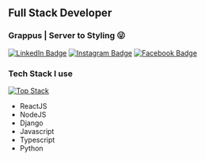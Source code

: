 ## Full Stack Developer
### Grappus | Server to Styling 😜

[![LinkedIn Badge](https://img.shields.io/badge/LinkedIn-Profile-informational?style=flat&logo=linkedin&logoColor=white&color=0D76A8)](https://www.linkedin.com/in/avinash-tiwari-576962120/)
[![Instagram Badge](https://img.shields.io/badge/Instagram-Profile-orange)](https://www.instagram.com/avinashtiwari.er/)
[![Facebook Badge](https://img.shields.io/badge/Facebook-Profile-blue)](https://www.facebook.com/avinash.tivari.7)

### Tech Stack I use
[![Top Stack](https://widget.realdeveloper.pro/api/top?stack=JavaScript,Python,react,nodejs,django)](https://github.com/kijepark)
* ReactJS
* NodeJS
* Django
* Javascript
* Typescript
* Python
